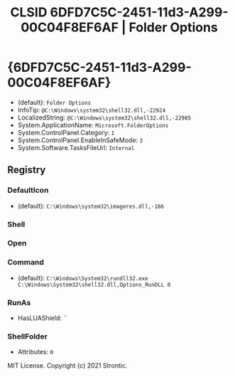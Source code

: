 ﻿---
title: "CLSID 6DFD7C5C-2451-11d3-A299-00C04F8EF6AF | Folder Options"
excerpt: What is COM-Object CLSID 6DFD7C5C-2451-11d3-A299-00C04F8EF6AF?
---

# {6DFD7C5C-2451-11d3-A299-00C04F8EF6AF}

* (default): `Folder Options`
* InfoTip: `@C:\Windows\system32\shell32.dll,-22924`
* LocalizedString: `@C:\Windows\system32\shell32.dll,-22985`
* System.ApplicationName: `Microsoft.FolderOptions`
* System.ControlPanel.Category: `1`
* System.ControlPanel.EnableInSafeMode: `3`
* System.Software.TasksFileUrl: `Internal`

## Registry


### DefaultIcon

* (default): `C:\Windows\system32\imageres.dll,-166`

### Shell


### Open


### Command

* (default): `C:\Windows\System32\rundll32.exe C:\Windows\System32\shell32.dll,Options_RunDLL 0`

### RunAs

* HasLUAShield: ``

### ShellFolder

* Attributes: `0`

MIT License. Copyright (c) 2021 Strontic.


